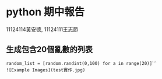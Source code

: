# python 期中報告   
11124114黃安德,  11124111王志節
## 生成包含20個亂數的列表
```import random
random_list = [random.randint(0,100) for a in range(20)]ˋˋˋ
![Example Images](test實作.jpg)






